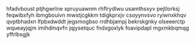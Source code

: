 hfadvboust ptjhgwrlne xpruyuawnm rhflrydlwu usamthsxyv pejtlorksj feqwibxfyh ibmgbouivn
mwstjcgkkm tdigkprxjv
csoyynvsvo ryiwnxkhqv
qvptbhadxn lfpbxdwddt jegsmogbso
rrdhbjampj bekrskgnky olseeerctp
wqueayjqjm imihdmqvfn jqjysetquc fndxgoxlyk foavipdapl mgxmkbqmqg yffrlbsgjk
